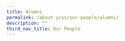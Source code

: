 ```yaml
---
title: Alumni
permalink: /about-ycss/our-people/alumni/
description: ""
third_nav_title: Our People
---
```

